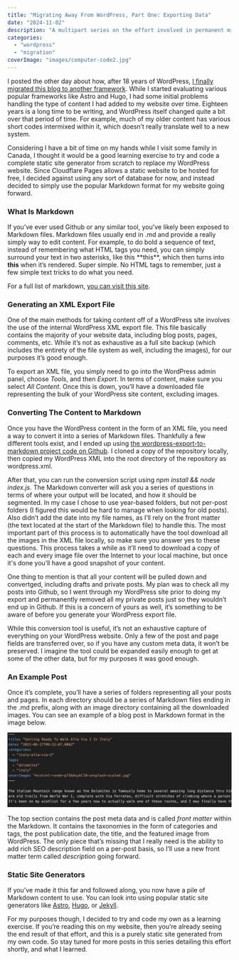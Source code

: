 ```yaml
---
title: "Migrating Away From WordPress, Part One: Exporting Data"
date: "2024-11-02"
description: "A multipart series on the effort involved in permanent migrating away from the WordPress platform"
categories: 
  - "wordpress"
  - "migration"
coverImage: "images/computer-code2.jpg"
---
```


I posted the other day about how, after 18 years of WordPress, [I finally migrated this blog to another framework](/posts/wordpress-is-on-dangerous-ground.html). While I started evaluating various popular frameworks like Astro and Hugo, I had some initial problems handling the type of content I had added to my website over time. Eighteen years is a long time to be writing, and WordPress itself changed quite a bit over that period of time. For example, much of my older content has various short codes intermixed within it, which doesn’t really translate well to a new system.  

Considering I have a bit of time on my hands while I visit some family in Canada, I thought it would be a good learning exercise to try and code a complete static site generator from scratch to replace my WordPress website. Since Cloudflare Pages allows a static website to be hosted for free, I decided against using any sort of database for now, and instead decided to simply use the popular Markdown format for my website going forward.

### What Is Markdown 

If you’ve ever used Github or any similar tool, you’ve likely been exposed to Markdown files. Markdown files usually end in .md and provide a really simply way to edit content. For example, to do bold a sequence of text, instead of remembering what HTML tags you need, you can simply surround your text in two asterisks, like this \*\*this\*\*, which then turns into **this** when it’s rendered. Super simple. No HTML tags to remember, just a few simple text tricks to do what you need.

For a full list of markdown, [you can visit this site](https://www.markdownguide.org/basic-syntax/). 

### Generating an XML Export File

One of the main methods for taking content off of a WordPress site involves the use of the internal WordPress XML export file.  This file basically contains the majority of your website data, including blog posts, pages, comments, etc. While it’s not as exhaustive as a full site backup (which includes the entirety of the file system as well, including the images), for our purposes it’s good enough. 


To export an XML file, you simply need to go into the WordPress admin panel, choose *Tools*, and then *Export*. In terms of content, make sure you select *All Content*.  Once this is down, you’ll have a downloaded file representing the bulk of your WordPress site content, excluding images. 

### Converting The Content to Markdown

Once you have the WordPress content in the form of an XML file, you need a way to convert it into a series of Markdown files. Thankfully a few different tools exist, and I ended up using [the wordpress-export-to-markdown project code on Github](https://github.com/lonekorean/wordpress-export-to-markdown).  I cloned a copy of the repository locally, then copied my WordPress XML into the root directory of the repository as wordpress.xml.

After that, you can run the conversion script using *npm install && node index.js*. The Markdown converter will ask you a series of questions in terms of where your output will be located, and how it should be segmented. In my case I chose to use year-based folders, but not per-post folders (I figured this would be hard to manage when looking for old posts). Also didn’t add the date into my file names, as I’ll rely on the front matter (the text located at the start of the Markdown file) to handle this. The most important part of this process is to automatically have the tool download all the images in the XML file locally, so make sure you answer yes to these questions. This process takes a while as it’ll need to download a copy of each and every image file over the Internet to your local machine, but once it's done you’ll have a good snapshot of your content.

One thing to mention is that all your content will be pulled down and convertged, including drafts and private posts. My plan was to check all my posts into Github, so I went through my WordPress site prior to doing my export and permanently removed all my private posts just so they wouldn’t end up in Github. If this is a concern of yours as well, it’s something to be aware of before you generate your WordPress export file.

While this conversion tool is useful, it’s not an exhaustive capture of everything on your WordPress website.  Only a few of the post and page fields are transferred over, so if you have any custom meta data, it won’t be preserved. I imagine the tool could be expanded easily enough to get at some of the other data, but for my purposes it was good enough.

### An Example Post

Once it’s complete, you’ll have a series of folders representing all your posts and pages. In each directory should be a series of Markdown files ending in the .md prefix, along with an image directory containing all the downloaded images.  You can see an example of a blog post in Markdown format in the image below.   

![Markdown Example](images/markdown-example.png)

The top section contains the post meta data and is called *front matter* within the Markdown. It contains the taxonomies in the form of categories and tags, the post publication date, the title, and the featured image from WordPress. The only piece that’s missing that I really need is the ability to add rich SEO description field on a per-post basis, so I’ll use a new front matter term called *description* going forward.

### Static Site Generators

If you’ve made it this far and followed along, you now have a pile of Markdown content to use. You can look into using popular static site generators like [Astro](https://astro.build/), [Hugo](https://gohugo.io/), or [Jekyll](https://jekyllrb.com/). 

For my purposes though, I decided to try and code my own as a learning exercise. If you’re reading this on my website, then you’re already seeing the end result of that effort, and this is a purely static site generated from my own code. So stay tuned for more posts in this series detailing this effort shortly, and what I learned.
  



